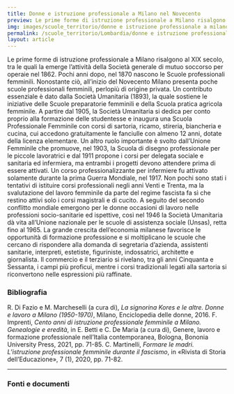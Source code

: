 ```yaml
---
title: Donne e istruzione professionale a Milano nel Novecento
preview: Le prime forme di istruzione professionale a Milano risalgono al XIX secolo, tra le quali la emerge l’attività della Società generale di mutuo soccorso per operaie nel 1862. Pochi anni dopo, nel 1870 nascono le Scuole professionali femminili.
img: images/scuole_territorio/donne e istruzione professionale a milano-1.jpg
permalink: /scuole_territorio/Lombardia/donne e istruzione professionale a milano
layout: article
---
```


Le prime forme di istruzione professionale a Milano risalgono al XIX secolo, tra le quali la emerge l’attività della Società generale di mutuo soccorso per operaie nel 1862. Pochi anni dopo, nel 1870 nascono le Scuole professionali femminili.
Nonostante ciò, all’inizio del Novecento Milano presenta poche scuole professionali femminili, perlopiù di origine privata. Un contributo essenziale è dato dalla Società Umanitaria (1893), la quale sostiene le iniziative delle Scuole preparatorie femminili e della Scuola pratica agricola femminile. A partire dal 1905, la Società Umanitaria si dedica per conto proprio alla formazione delle studentesse e inaugura una Scuola Professionale Femminile con corsi di sartoria, ricamo, stireria, biancheria e cucina, cui accedono gratuitamente le fanciulle con almeno 12 anni, dotate della licenza elementare.
Un altro ruolo importante è svolto dall’Unione Femminile che promuove, nel 1903, la Scuola di disegno professionale per le piccole lavoratrici e dal 1911 propone i corsi per delegata sociale e sanitaria ed infermiera, ma entrambi i progetti devono attendere prima di essere attivati. Un corso professionalizzante per infermiere fu attivato solamente durante la prima Guerra Mondiale, nel 1917.
Non pochi sono stati i tentativi di istituire corsi professionali negli anni Venti e Trenta, ma la svalutazione del lavoro femminile da parte del regime fascista fa sì che restino attivi solo i corsi magistrali e di cucito.
A seguito del secondo conflitto mondiale emergono per le donne occasioni di lavoro nelle professioni socio-sanitarie ed ispettive, così nel 1946 la Società Umanitaria dà vita all’Unione nazionale per le scuole di assistenza sociale (Unsas), retta fino al 1965. La grande crescita dell’economia milanese favorisce le opportunità di formazione professione e si moltiplicano le scuole che cercano di rispondere alla domanda di segretaria d’azienda, assistenti sanitarie, interpreti, estetiste, figuriniste, indossatrici, architette e giornalista. Il commercio e il terziario si rivelano, tra gli anni Cinquanta e Sessanta, i campi  più proficui, mentre i corsi tradizionali legati alla sartoria si riconvertono nelle espressioni più raffinate.


### Bibliografia
R. Di Fazio e M. Marcheselli (a cura di), *La signorina Kores e le altre. Donne e lavoro a Milano (1950-1970)*, Milano, Enciclopedia delle donne, 2016.
F. Imprenti, *Cento anni di istruzione professionale femminile a Milano. Genealogie e eredità*, in E. Betti e C. De Maria (a cura di), Genere, lavoro e formazione professionale nell’Italia contemporanea, Bologna, Bononia University Press, 2021, pp. 71-85.
C. Martinelli, *Formare le madri. L’istruzione professionale femminile durante il fascismo*, in «Rivista di Storia dell’Educazione», 7 (1), 2020, pp. 71-82.

---

### Fonti e documenti
